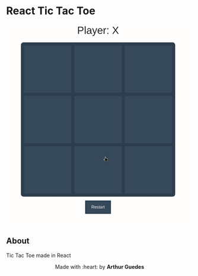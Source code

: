 # React Tic Tac Toe

![Tic Tac Toe](readme/tictactoe.gif)

## About

Tic Tac Toe made in React

<p align="center">Made with :heart: by <strong>Arthur Guedes</strong></p>

